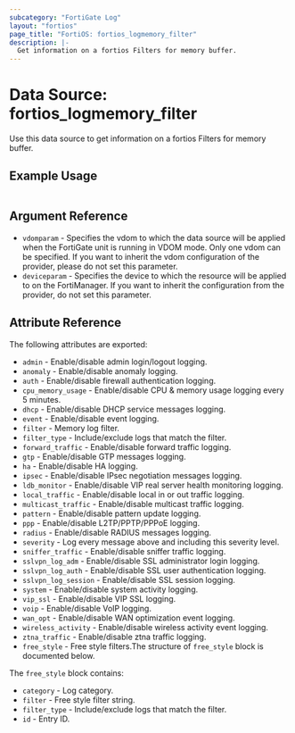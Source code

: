 ```yaml
---
subcategory: "FortiGate Log"
layout: "fortios"
page_title: "FortiOS: fortios_logmemory_filter"
description: |-
  Get information on a fortios Filters for memory buffer.
---
```


# Data Source: fortios_logmemory_filter
Use this data source to get information on a fortios Filters for memory buffer.


## Example Usage

```hcl

```

## Argument Reference

* `vdomparam` - Specifies the vdom to which the data source will be applied when the FortiGate unit is running in VDOM mode. Only one vdom can be specified. If you want to inherit the vdom configuration of the provider, please do not set this parameter.
* `deviceparam` - Specifies the device to which the resource will be applied to on the FortiManager. If you want to inherit the configuration from the provider, do not set this parameter.

## Attribute Reference

The following attributes are exported:

* `admin` - Enable/disable admin login/logout logging.
* `anomaly` - Enable/disable anomaly logging.
* `auth` - Enable/disable firewall authentication logging.
* `cpu_memory_usage` - Enable/disable CPU & memory usage logging every 5 minutes.
* `dhcp` - Enable/disable DHCP service messages logging.
* `event` - Enable/disable event logging.
* `filter` - Memory log filter.
* `filter_type` - Include/exclude logs that match the filter.
* `forward_traffic` - Enable/disable forward traffic logging.
* `gtp` - Enable/disable GTP messages logging.
* `ha` - Enable/disable HA logging.
* `ipsec` - Enable/disable IPsec negotiation messages logging.
* `ldb_monitor` - Enable/disable VIP real server health monitoring logging.
* `local_traffic` - Enable/disable local in or out traffic logging.
* `multicast_traffic` - Enable/disable multicast traffic logging.
* `pattern` - Enable/disable pattern update logging.
* `ppp` - Enable/disable L2TP/PPTP/PPPoE logging.
* `radius` - Enable/disable RADIUS messages logging.
* `severity` - Log every message above and including this severity level.
* `sniffer_traffic` - Enable/disable sniffer traffic logging.
* `sslvpn_log_adm` - Enable/disable SSL administrator login logging.
* `sslvpn_log_auth` - Enable/disable SSL user authentication logging.
* `sslvpn_log_session` - Enable/disable SSL session logging.
* `system` - Enable/disable system activity logging.
* `vip_ssl` - Enable/disable VIP SSL logging.
* `voip` - Enable/disable VoIP logging.
* `wan_opt` - Enable/disable WAN optimization event logging.
* `wireless_activity` - Enable/disable wireless activity event logging.
* `ztna_traffic` - Enable/disable ztna traffic logging.
* `free_style` - Free style filters.The structure of `free_style` block is documented below.

The `free_style` block contains:

* `category` - Log category.
* `filter` - Free style filter string.
* `filter_type` - Include/exclude logs that match the filter.
* `id` - Entry ID.
